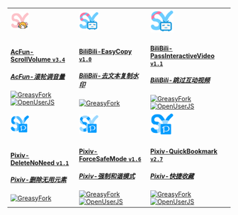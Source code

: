 <table>
    <tr>
        <td>
        	<img src="https://github.com/SynRGB/AcFun-ScrollVolume/raw/main/%23README/icon/256.png" width="30%"/>
        </td>
        <td>
        	<img src="https://github.com/SynRGB/BiliBili-EasyCopy/raw/main/%23README/icon/256.png" width="30%"/>
        </td>
        <td>
        	<img src="https://github.com/SynRGB/BiliBili-PassInteractiveVideo/raw/main/%23README/icon/256.png" width="30%"/>
        </td>
    </tr>
    <tr>
        <td>
        	<a href='https://github.com/SynRGB/AcFun-ScrollVolume'>
                <h4>AcFun-ScrollVolume <code>v3.4</code></h4>
                <h5>AcFun-滚轮调音量</h5>
            </a>
            <a href='https://greasyfork.org/en/scripts/453260-acfun-scrollvolume'><img src="https://img.shields.io/badge/-GreasyFork-670000?style=flat&amp;logo=tampermonkey&amp;logoColor=white" referrerpolicy="no-referrer" alt="GreasyFork"></a>
            <a href='https://openuserjs.org/scripts/TitanRGB/AcFun-ScrollVolume'><img src="https://img.shields.io/badge/-OpenUserJS-004796?style=flat&amp;logo=tampermonkey&amp;logoColor=white" referrerpolicy="no-referrer" alt="OpenUserJS"></a>
        </td>
        <td>
        	<a href='https://github.com/SynRGB/BiliBili-EasyCopy'>
                <h4>BiliBili-EasyCopy <code>v1.0</code></h4>
                <h5>BiliBili-去文本复制水印</h5>
            </a>
	    	<a href='https://greasyfork.org/zh-CN/scripts/464155-bilibili-easycopy'><img src="https://img.shields.io/badge/-GreasyFork-670000?style=flat&amp;logo=tampermonkey&amp;logoColor=white" referrerpolicy="no-referrer" alt="GreasyFork"></a>
        </td>
        <td>
        	<a href='https://github.com/SynRGB/BiliBili-PassInteractiveVideo'>
                <h4>BiliBili-PassInteractiveVideo <code>v1.1</code></h4>
                <h5>BiliBili-跳过互动视频</h5>
            </a>
	    	<a href='https://greasyfork.org/zh-CN/scripts/453734-bilibili-passinteractivevideo?locale_override=1'><img src="https://img.shields.io/badge/-GreasyFork-670000?style=flat&amp;logo=tampermonkey&amp;logoColor=white" referrerpolicy="no-referrer" alt="GreasyFork"></a>
        	<a href='https://openuserjs.org/scripts/TitanRGB/BiliBili-PassInteractiveVideo'><img src="https://img.shields.io/badge/-OpenUserJS-004796?style=flat&amp;logo=tampermonkey&amp;logoColor=white" referrerpolicy="no-referrer" alt="OpenUserJS"></a>
        </td>
    </tr>
    <tr>
        <td>
        	<img src="https://github.com/SynRGB/Pixiv-DeleteNoNeed/raw/main/%23README/icon/256.png" width="30%"/>
        </td>
        <td>
        	<img src="https://github.com/SynRGB/Pixiv-ForceSafeMode/raw/main/%23README/icon/256.png" width="30%"/>
        </td>
        <td>
        	<img src="https://github.com/SynRGB/Pixiv-QuickBookmark/raw/main/%23README/icon/256.png" width="30%"/>
        </td>
    </tr>
    <tr>
        <td>
            <a href='https://github.com/SynRGB/Pixiv-DeleteNoNeed'>
            	<h4>Pixiv-DeleteNoNeed <code>v1.1</code></h4>
            	<h5>Pixiv-删除无用元素</h5>
            </a>
            <a href='https://greasyfork.org/zh-CN/scripts/453775-pixiv-deletenoneed'><img src="https://img.shields.io/badge/-GreasyFork-670000?style=flat&amp;logo=tampermonkey&amp;logoColor=white" referrerpolicy="no-referrer" alt="GreasyFork"></a>
        </td>
        <td>
        	<a href='https://github.com/SynRGB/Pixiv-ForceSafeMode'>
                <h4>Pixiv-ForceSafeMode <code>v1.6</code></h4>
                <h5>Pixiv-强制和谐模式</h5>
            </a>
            <a href='https://greasyfork.org/zh-CN/scripts/453648-pixiv-forcesafemode'><img src="https://img.shields.io/badge/-GreasyFork-670000?style=flat&amp;logo=tampermonkey&amp;logoColor=white" referrerpolicy="no-referrer" alt="GreasyFork"></a>
        	<a href='https://openuserjs.org/scripts/TitanRGB/Pixiv-ForceSafeMode'><img src="https://img.shields.io/badge/-OpenUserJS-004796?style=flat&amp;logo=tampermonkey&amp;logoColor=white" referrerpolicy="no-referrer" alt="OpenUserJS"></a>
        </td>
        <td>
            <a href='https://github.com/SynRGB/Pixiv-QuickBookmark'>
                <h4>Pixiv-QuickBookmark <code>v2.7</code></h4>
                <h5>Pixiv-快捷收藏</h5>
            </a>
	    	<a href='https://greasyfork.org/en/scripts/453417-pixiv-quickbookmark'><img src="https://img.shields.io/badge/-GreasyFork-670000?style=flat&amp;logo=tampermonkey&amp;logoColor=white" referrerpolicy="no-referrer" alt="GreasyFork"></a>
        	<a href='https://openuserjs.org/scripts/TitanRGB/Pixiv-QuickBookmark'><img src="https://img.shields.io/badge/-OpenUserJS-004796?style=flat&amp;logo=tampermonkey&amp;logoColor=white" referrerpolicy="no-referrer" alt="OpenUserJS"></a>
        </td>
    </tr>
</tbody>
</table>

